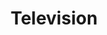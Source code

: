 ---
title: "Television"
summary: "Television was an American rock band from New York City, most notably active in the 1970s. The group's most prominent lineup consisted of Tom Verlaine , Richard Lloyd , Billy Ficca , and Fred Smith . An early fixture of CBGB and the 1970s New York rock scene, the band, described by critics as new wave, is considered influential in the development of punk and alternative rock.Although they recorded in a stripped-down, guitar-based manner similar to their punk contemporaries, Television's music was by comparison clean, improvisational, and technically proficient, drawing influence from jazz and 1960s rock. The group's 1977 debut album, Marquee Moon, is considered one of the defining releases of the punk era."
image: "television.jpg"
apple_music_artist_url: "https://music.apple.com/gb/artist/television/14596532"
wikipedia_url: "https://en.wikipedia.org/wiki/Television_(band)"
---